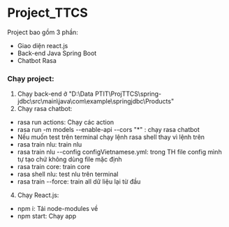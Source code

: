 # Project_TTCS

Project bao gồm 3 phần:
+ Giao diện react.js
+ Back-end Java Spring Boot
+ Chatbot Rasa 

### Chạy project:
1. Chạy back-end ở "D:\Data PTIT\ProjTTCS\spring-jdbc\src\main\java\com\example\springjdbc\Products"
2. Chạy rasa chatbot:
  + rasa run actions: Chạy các action
  + rasa run -m models --enable-api --cors "*" : chạy rasa chatbot
  + Nếu muốn test trên terminal chạy lệnh rasa shell thay vì lệnh trên
  + rasa train nlu: train nlu
  + rasa train nlu --config configVietnamese.yml: trong TH file config mình tự tạo chứ không dùng file mặc định
  + rasa train core: train core
  + rasa shell nlu: test nlu trên terminal
  + rasa train --force: train all dữ liệu lại từ đầu
4. Chạy React.js:
  + npm i: Tải node-modules về
  + npm start: Chạy app
